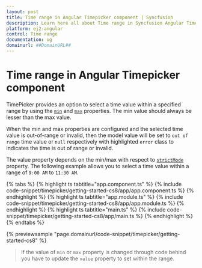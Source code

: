 ```yaml
---
layout: post
title: Time range in Angular Timepicker component | Syncfusion
description: Learn here all about Time range in Syncfusion Angular Timepicker component of Syncfusion Essential JS 2 and more.
platform: ej2-angular
control: Time range 
documentation: ug
domainurl: ##DomainURL##
---
```


# Time range in Angular Timepicker component

TimePicker provides an option to select a time value within a specified range by using the
[`min`](https://ej2.syncfusion.com/angular/documentation/api/timepicker#min)
and
[`max`](https://ej2.syncfusion.com/angular/documentation/api/timepicker#max)
properties.  The min value should always be lesser than the max value.

When the min and max properties are configured and the selected time value is out-of-range or
invalid, then the model value will be set to `out of range` time value or `null` respectively
with highlighted `error` class to indicates the time is out of range or invalid.

The value property depends on the min/max with respect to [`strictMode`](./strict-mode/) property.
The following example allows you to select a time value within a range of `9:00 AM` to `11:30 AM`.

{% tabs %}
{% highlight ts tabtitle="app.component.ts" %}
{% include code-snippet/timepicker/getting-started-cs8/app/app.component.ts %}
{% endhighlight %}
{% highlight ts tabtitle="app.module.ts" %}
{% include code-snippet/timepicker/getting-started-cs8/app/app.module.ts %}
{% endhighlight %}
{% highlight ts tabtitle="main.ts" %}
{% include code-snippet/timepicker/getting-started-cs8/app/main.ts %}
{% endhighlight %}
{% endtabs %}
  
{% previewsample "page.domainurl/code-snippet/timepicker/getting-started-cs8" %}

> If the value of `min` or `max` property is changed through code behind you have to
update the `value` property to set within the range.